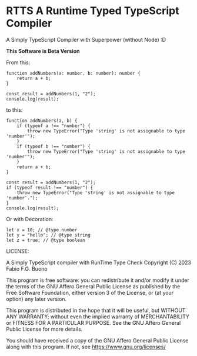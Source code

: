 # RTTS A Runtime Typed TypeScript Compiler

A Simply TypeScript Compiler with Superpower (without Node) :D



**This Software is Beta Version**


From this:

```
function addNumbers(a: number, b: number): number {
    return a + b;
}

const result = addNumbers(1, "2");
console.log(result);
```

to this:

```
function addNumbers(a, b) {
    if (typeof a !== "number") {
        throw new TypeError("Type 'string' is not assignable to type 'number'");
    }
    if (typeof b !== "number") {
        throw new TypeError("Type 'string' is not assignable to type 'number'");
    }
    return a + b;
}

const result = addNumbers(1, "2");
if (typeof result !== "number") {
    throw new TypeError("Type 'string' is not assignable to type 'number'.");
}
console.log(result);
```

Or with Decoration:

```
let x = 10; // @type number
let y = "hello"; // @type string
let z = true; // @type boolean
```

LICENSE:

A Simply TypeScript compiler with RunTime Type Check Copyright (C) 2023 Fabio F.G. Buono

This program is free software: you can redistribute it and/or modify it under the terms of the 
GNU Affero General Public License as published by the Free Software Foundation, either version 3 
of the License, or (at your option) any later version.

This program is distributed in the hope that it will be useful, but WITHOUT ANY WARRANTY; without 
even the implied warranty of MERCHANTABILITY or FITNESS FOR A PARTICULAR PURPOSE. 
See the GNU Affero General Public License for more details.

You should have received a copy of the GNU Affero General Public License along with this program. 
If not, see https://www.gnu.org/licenses/


